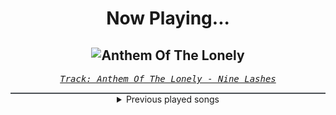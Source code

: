 <div align="center"> 
<h1>Now Playing...</h1>

![Anthem Of The Lonely](https://i.scdn.co/image/ab67616d00001e02a6d7d1c3f71063f9a873ebdd)
--
_<samp><a href="https://open.spotify.com/track/1bKRtH1leT7y003VikaXUc">Track: Anthem Of The Lonely - Nine Lashes</a></samp>_

<div style="border: 1px #4B5054 solid"></div>
<details>
  <summary>
    Previous played songs
  </summary>
  <table>
    <thead>
      <tr>
        <th>
          Artist
        </th>
        <th>
          Song
        </th>
        <th>
          Link
        </th>
      </tr>
    </thead>
    <tbody>
      <tr><td>Nine Lashes</td><td>Anthem Of The Lonely</td><td><a href="https://open.spotify.com/track/1bKRtH1leT7y003VikaXUc">https://open.spotify.com/track/1bKRtH1leT7y003VikaXUc</a></td></tr><tr><td>Spiritbox</td><td>Circle With Me</td><td><a href="https://open.spotify.com/track/3FI0iAAAjmR31xpZEwbdys">https://open.spotify.com/track/3FI0iAAAjmR31xpZEwbdys</a></td></tr><tr><td>Breaking Benjamin</td><td>I Will Not Bow</td><td><a href="https://open.spotify.com/track/2yXyz4NLTZx9CLdXfLTp5E">https://open.spotify.com/track/2yXyz4NLTZx9CLdXfLTp5E</a></td></tr><tr><td>ALPHAMEGA</td><td>Choices</td><td><a href="https://open.spotify.com/track/1xRrs9X1aoUCdagBtO3DGN">https://open.spotify.com/track/1xRrs9X1aoUCdagBtO3DGN</a></td></tr><tr><td>Earth Caller</td><td>Alone</td><td><a href="https://open.spotify.com/track/4e2gZYTkEcwT1TBGe4rwSh">https://open.spotify.com/track/4e2gZYTkEcwT1TBGe4rwSh</a></td></tr><tr><td>Sin Shake Sin</td><td>Lunatics and Slaves</td><td><a href="https://open.spotify.com/track/2tTTwRVs3Q4y7uGWY7xTLJ">https://open.spotify.com/track/2tTTwRVs3Q4y7uGWY7xTLJ</a></td></tr><tr><td>Layto</td><td>DEAD 2 ME</td><td><a href="https://open.spotify.com/track/5i6GLedbIOeybK45Hx2CTb">https://open.spotify.com/track/5i6GLedbIOeybK45Hx2CTb</a></td></tr><tr><td>ptasinski</td><td>consider</td><td><a href="https://open.spotify.com/track/5U6hdk4L7HQQnM3xiJVbZz">https://open.spotify.com/track/5U6hdk4L7HQQnM3xiJVbZz</a></td></tr><tr><td>Layto</td><td>War</td><td><a href="https://open.spotify.com/track/65NKOYrzh6Gz7rtiLmMMek">https://open.spotify.com/track/65NKOYrzh6Gz7rtiLmMMek</a></td></tr><tr><td>Davin Glover</td><td>HONEYCOMB</td><td><a href="https://open.spotify.com/track/5Ej3RCDnTpLcpotpbOYCOl">https://open.spotify.com/track/5Ej3RCDnTpLcpotpbOYCOl</a></td></tr><tr><td>Neoni</td><td>DARKSIDE</td><td><a href="https://open.spotify.com/track/6xlOnm5MITIKtixzJW8R0j">https://open.spotify.com/track/6xlOnm5MITIKtixzJW8R0j</a></td></tr><tr><td>Zardonic</td><td>Bitter - Zago Remix</td><td><a href="https://open.spotify.com/track/0JHqUXVu4PwIBScAjpU2pt">https://open.spotify.com/track/0JHqUXVu4PwIBScAjpU2pt</a></td></tr><tr><td>Sabaton</td><td>Templars</td><td><a href="https://open.spotify.com/track/1OtLNenkGkCDsVLGCgMtpj">https://open.spotify.com/track/1OtLNenkGkCDsVLGCgMtpj</a></td></tr><tr><td>Signs of the Swarm</td><td>HELLMUSTFEARME</td><td><a href="https://open.spotify.com/track/1mOQdl0iEBPjEyqw4H8E26">https://open.spotify.com/track/1mOQdl0iEBPjEyqw4H8E26</a></td></tr><tr><td>Orbit Culture</td><td>Vultures of North</td><td><a href="https://open.spotify.com/track/5jMXpChApbHCf8a7PfEp6b">https://open.spotify.com/track/5jMXpChApbHCf8a7PfEp6b</a></td></tr><tr><td>Orbit Culture</td><td>From The Inside</td><td><a href="https://open.spotify.com/track/7GM0bKkQ7Lngw6SwZXACJ3">https://open.spotify.com/track/7GM0bKkQ7Lngw6SwZXACJ3</a></td></tr><tr><td>Orbit Culture</td><td>Sorrower</td><td><a href="https://open.spotify.com/track/0UFSiu5wOYdriBahqWSexU">https://open.spotify.com/track/0UFSiu5wOYdriBahqWSexU</a></td></tr><tr><td>Orbit Culture</td><td>Black Mountain</td><td><a href="https://open.spotify.com/track/5eWl0vAfIEhpY5Y69ZHTdS">https://open.spotify.com/track/5eWl0vAfIEhpY5Y69ZHTdS</a></td></tr><tr><td>Orbit Culture</td><td>Descending</td><td><a href="https://open.spotify.com/track/4ElZHNhEnE8lFB7JJPKZof">https://open.spotify.com/track/4ElZHNhEnE8lFB7JJPKZof</a></td></tr><tr><td>ENMA</td><td>Teufelsfrucht</td><td><a href="https://open.spotify.com/track/1B8Pvck91rHm9nPn0Yxnpv">https://open.spotify.com/track/1B8Pvck91rHm9nPn0Yxnpv</a></td></tr>
    </tbody>
  </table>
</details>

</div>
